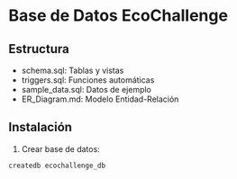 # Base de Datos EcoChallenge

## Estructura
- schema.sql: Tablas y vistas
- triggers.sql: Funciones automáticas
- sample_data.sql: Datos de ejemplo
- ER_Diagram.md: Modelo Entidad-Relación

## Instalación
1. Crear base de datos:
```bash
createdb ecochallenge_db